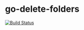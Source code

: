 # go-delete-folders

[![Build Status](https://travis-ci.org/ericmdantas/go-delete-folders.svg)](https://travis-ci.org/ericmdantas/go-delete-folders)
